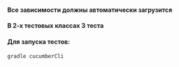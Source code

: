 #### Все зависимости должны автоматически загрузится
#### В 2-х тестовых классах 3 теста

#### Для запуска тестов:

```
gradle cucumberCli
```
